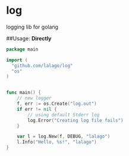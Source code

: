 # log
logging lib for golang

##Usage:
**Directly**
```go
package main

import (
  "github.com/lalago/log"
  "os"
)


func main() {
	// new logger
	f, err := os.Create("log.out")
	if err != nil {
		// using default Stderr log
		log.Error("Creating log file fails")
	}

	var l = log.New(f, DEBUG, "lalago")
	l.Info("Hello, %s!", "lalago")
}


```

